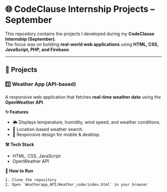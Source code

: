# 🌐 CodeClause Internship Projects – September

This repository contains the projects I developed during my **CodeClause Internship (September)**.  
The focus was on building **real-world web applications** using **HTML, CSS, JavaScript, PHP, and Firebase**.  

---

## 📌 Projects

### 1️⃣ Weather App (API-based)
A responsive web application that fetches **real-time weather data** using the **OpenWeather API**.

**✨ Features**
- 🌦️ Displays temperature, humidity, wind speed, and weather conditions.  
- 📍 Location-based weather search.  
- 🎨 Responsive design for mobile & desktop.  

**🛠️ Tech Stack**
- HTML, CSS, JavaScript  
- OpenWeather API  

**🚀 How to Run**
```bash
1. Clone the repository
2. Open `Weatherapp_API/Weather_code/index.html` in your browser


